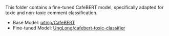This folder contains a fine-tuned CafeBERT model, specifically adapted for toxic and non-toxic comment classification.

* Base Model: [uitnlp/CafeBERT](https://huggingface.co/uitnlp/CafeBERT)
* Fine-tuned Model: [UngLong/cafebert-toxic-classifier](https://huggingface.co/UngLong/cafebert-toxic-classifier)
